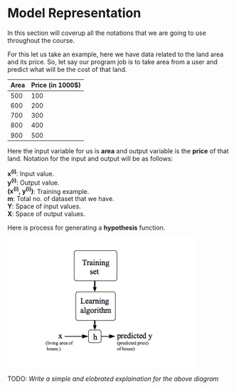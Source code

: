 # Model Representation

In this section will coverup all the notations that we are going to use throughout the course.

For this let us take an example, here we have data related to the land area and its price. So, let say our program job is to take area from a user and predict what will be the cost of that land.

| Area | Price (in 1000$) |
|------|-------|
| 500 | 100 |
| 600 | 200 |
| 700 | 300 |
| 800 | 400 |
| 900 | 500 |

Here the input variable for us is **area** and output variable is the **price** of that land. Notation for the input and output will be as follows:

**x<sup>(i)</sup>**: Input value.  
**y<sup>(i)</sup>**: Output value.  
**(x<sup>(i)</sup>, y<sup>(i)</sup>)**: Training example.  
**m**: Total no. of dataset that we have.  
**Y**: Space of input values.  
**X**: Space of output values.  

Here is process for generating a **hypothesis** function.

![](../assets/modal_representation_diag.png)

TODO: *Write a simple and elobrated explaination for the above diagram*

